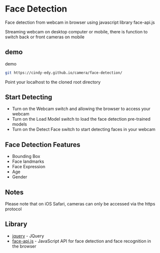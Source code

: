 # Face Detection
Face detection from webcam in browser using javascript library face-api.js

Streaming webcam on desktop computer or mobile, there is function to switch back or front cameras on mobile 

## demo
demo
``` bash
git https://cindy-edy.github.io/camera/face-detection/
```
Point your localhost to the cloned root directory


## Start Detecting
* Turn on the Webcam switch and allowing the browser to access your webcam 
* Turn on the Load Model switch to load the face detection pre-trained models 
* Turn on the Detect Face switch to start detecting faces in your webcam

## Face Detection Features
* Bounding Box
* Face landmarks
* Face Expression
* Age
* Gender

## Notes
Please note that on iOS Safari, cameras can only be accessed via the https protocol 

## Library
* [jquery](https://code.jquery.com/jquery-3.3.1.min.js) - JQuery
* [face-api.js](https://github.com/justadudewhohacks/face-api.js) - JavaScript API for face detection and face recognition in the browser

